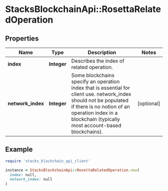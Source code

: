 # StacksBlockchainApi::RosettaRelatedOperation

## Properties

| Name | Type | Description | Notes |
| ---- | ---- | ----------- | ----- |
| **index** | **Integer** | Describes the index of related operation. |  |
| **network_index** | **Integer** | Some blockchains specify an operation index that is essential for client use. network_index should not be populated if there is no notion of an operation index in a blockchain (typically most account-based blockchains). | [optional] |

## Example

```ruby
require 'stacks_blockchain_api_client'

instance = StacksBlockchainApi::RosettaRelatedOperation.new(
  index: null,
  network_index: null
)
```

